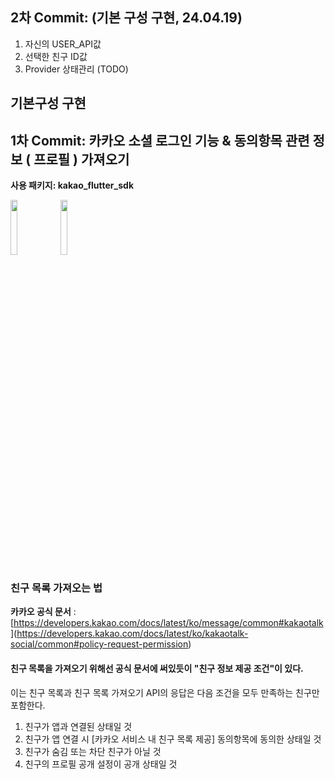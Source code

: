 
## 2차 Commit: (기본 구성 구현, 24.04.19)  
1. 자신의 USER_API값
2. 선택한 친구 ID값
3. Provider 상태관리 (TODO)
   
기본구성 구현
---
## 1차 Commit: 카카오 소셜 로그인 기능 & 동의항목 관련 정보 ( 프로필 ) 가져오기  

**사용 패키지: kakao_flutter_sdk**  

<img src="https://github.com/alscks6521/login-kakao/assets/112923685/c0d8a444-a0f0-49c5-820d-50b6e48d0f12" width="15%">
<img src="https://github.com/alscks6521/login-kakao/assets/112923685/a1a59171-1fe3-40cf-8c50-8c19381432e4" width="15%">


### 친구 목록 가져오는 법 
**카카오 공식 문서** : [[https://developers.kakao.com/docs/latest/ko/message/common#kakaotalk  ](https://developers.kakao.com/docs/latest/ko/message/common#policy-request-permission) ](https://developers.kakao.com/docs/latest/ko/kakaotalk-social/common#policy-request-permission)  

#### 친구 목록을 가져오기 위해선 공식 문서에 써있듯이 "친구 정보 제공 조건"이 있다.  
이는 친구 목록과 친구 목록 가져오기 API의 응답은 다음 조건을 모두 만족하는 친구만 포함한다.  
1. 친구가 앱과 연결된 상태일 것  
2. 친구가 앱 연결 시 [카카오 서비스 내 친구 목록 제공] 동의항목에 동의한 상태일 것  
3. 친구가 숨김 또는 차단 친구가 아닐 것  
4. 친구의 프로필 공개 설정이 공개 상태일 것

